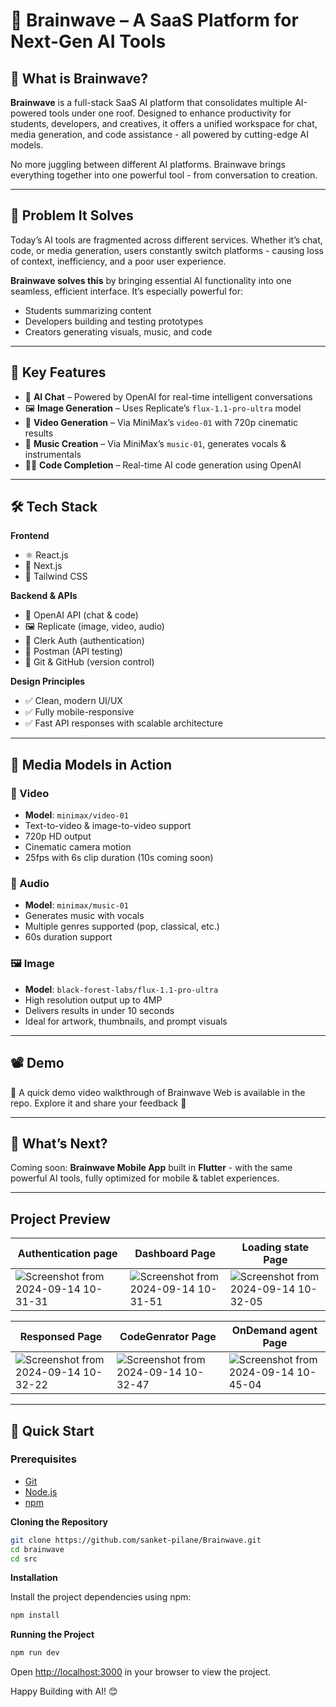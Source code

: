 # 🚀 Brainwave – A SaaS Platform for Next-Gen AI Tools


## 🧠 What is Brainwave?

**Brainwave** is a full-stack SaaS AI platform that consolidates multiple AI-powered tools under one roof. Designed to enhance productivity for students, developers, and creatives, it offers a unified workspace for chat, media generation, and code assistance - all powered by cutting-edge AI models.

No more juggling between different AI platforms. Brainwave brings everything together into one powerful tool - from conversation to creation.

---

## 🎯 Problem It Solves

Today’s AI tools are fragmented across different services. Whether it’s chat, code, or media generation, users constantly switch platforms - causing loss of context, inefficiency, and a poor user experience.

**Brainwave solves this** by bringing essential AI functionality into one seamless, efficient interface. It’s especially powerful for:

- Students summarizing content
- Developers building and testing prototypes
- Creators generating visuals, music, and code

---

## 🧩 Key Features

- 💬 **AI Chat** – Powered by OpenAI for real-time intelligent conversations
- 🖼️ **Image Generation** – Uses Replicate’s `flux-1.1-pro-ultra` model
- 🎥 **Video Generation** – Via MiniMax’s `video-01` with 720p cinematic results
- 🎵 **Music Creation** – Via MiniMax’s `music-01`, generates vocals & instrumentals
- 👨‍💻 **Code Completion** – Real-time AI code generation using OpenAI

---

## 🛠️ Tech Stack

**Frontend**
- ⚛️ React.js
- 🚀 Next.js
- 🎨 Tailwind CSS

**Backend & APIs**
- 🧠 OpenAI API (chat & code)
- 🖼️ Replicate (image, video, audio)
- 🔐 Clerk Auth (authentication)
- 🧪 Postman (API testing)
- 🐙 Git & GitHub (version control)

**Design Principles**
- ✅ Clean, modern UI/UX
- ✅ Fully mobile-responsive
- ✅ Fast API responses with scalable architecture

---

## 📸 Media Models in Action

### 🎥 Video
- **Model**: `minimax/video-01`
- Text-to-video & image-to-video support
- 720p HD output
- Cinematic camera motion
- 25fps with 6s clip duration (10s coming soon)

### 🎵 Audio
- **Model**: `minimax/music-01`
- Generates music with vocals
- Multiple genres supported (pop, classical, etc.)
- 60s duration support

### 🖼️ Image
- **Model**: `black-forest-labs/flux-1.1-pro-ultra`
- High resolution output up to 4MP
- Delivers results in under 10 seconds
- Ideal for artwork, thumbnails, and prompt visuals

---

## 📽️ Demo

🎥 A quick demo video walkthrough of Brainwave Web is available in the repo. Explore it and share your feedback 🙌

---

## 📱 What’s Next?

Coming soon: **Brainwave Mobile App** built in **Flutter** - with the same powerful AI tools, fully optimized for mobile & tablet experiences.

---

## Project Preview

| Authentication page                                                                                                     | Dashboard Page                                                                                                          | Loading state Page                                                                                                      |
| ----------------------------------------------------------------------------------------------------------------------- | ----------------------------------------------------------------------------------------------------------------------- | ----------------------------------------------------------------------------------------------------------------------- |
| ![Screenshot from 2024-09-14 10-31-31](https://github.com/user-attachments/assets/0a09578b-cf4a-488c-9b1d-75d389a8e914) | ![Screenshot from 2024-09-14 10-31-51](https://github.com/user-attachments/assets/7a211961-fec6-4f44-bef5-dddb97fb35ed) | ![Screenshot from 2024-09-14 10-32-05](https://github.com/user-attachments/assets/5b792402-b9c7-4508-9e9d-cd43d8bcda30) |

| Responsed Page                                                                                                          | CodeGenrator Page                                                                                                       | OnDemand agent Page                                                                                                     |
| ----------------------------------------------------------------------------------------------------------------------- | ----------------------------------------------------------------------------------------------------------------------- | ----------------------------------------------------------------------------------------------------------------------- |
| ![Screenshot from 2024-09-14 10-32-22](https://github.com/user-attachments/assets/a8ea9e29-84f9-4d89-9c2b-56987c9fcaa2) | ![Screenshot from 2024-09-14 10-32-47](https://github.com/user-attachments/assets/001ca480-f33e-4ae7-b8d4-fa2ab959f650) | ![Screenshot from 2024-09-14 10-45-04](https://github.com/user-attachments/assets/1914b915-b45f-4dfb-82d2-80de74ec8df5) |

---


## 🚀 Quick Start

### Prerequisites

- [Git](https://git-scm.com/)
- [Node.js](https://nodejs.org/en)
- [npm](https://www.npmjs.com/)


**Cloning the Repository**

```bash
git clone https://github.com/sanket-pilane/Brainwave.git
cd brainwave
cd src
```

**Installation**

Install the project dependencies using npm:

```bash
npm install
```

**Running the Project**

```bash
npm run dev
```

Open [http://localhost:3000](http://localhost:3000) in your browser to view the project.

Happy Building with AI! 😊
